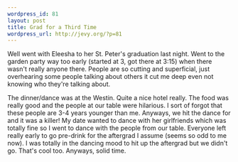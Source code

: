 ```yaml
--- 
wordpress_id: 81
layout: post
title: Grad for a Third Time
wordpress_url: http://jevy.org/?p=81
---
```

Well went with Eleesha to her St. Peter's graduation last night.  Went to the garden party way too early (started at 3, got there at 3:15) when there wasn't really anyone there.  People are so cutting and superficial, just overhearing some people talking about others it cut me deep even not knowing who they're talking about.

The dinner/dance was at the Westin.  Quite a nice hotel really.  The food was really good and the people at our table were hilarious.  I sort of forgot that these people are 3-4 years younger than me.  Anyways, we hit the dance for and it was a killer!  My date wanted to dance with her girlfriends which was totally fine so I went to dance with the people from our table.  Everyone left really early to go pre-drink for the aftergrad I assume (seems so odd to me now).  I was totally in the dancing mood to hit up the aftergrad but we didn't go.  That's cool too.  Anyways, solid time.
